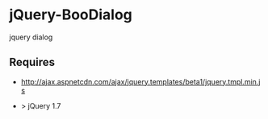 jQuery-BooDialog
================

jquery dialog

Requires
--------

* http://ajax.aspnetcdn.com/ajax/jquery.templates/beta1/jquery.tmpl.min.js

* &gt; jQuery 1.7